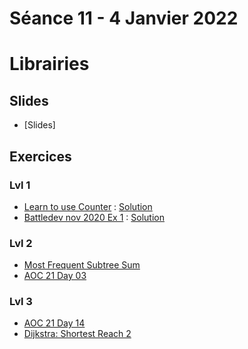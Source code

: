 # Séance 11 - 4 Janvier 2022
# Librairies
## Slides
  - [Slides]
## Exercices
### Lvl 1
 - [Learn to use Counter](https://www.hackerrank.com/challenges/collections-counter/problem) : [Solution](counter.py)
 - [Battledev nov 2020 Ex 1](https://www.isograd-testingservices.com/FR/solutions-challenges-de-code?cts_id=70) : [Solution](bd-11-2020-Ex1.py)

### Lvl 2

 - [Most Frequent Subtree Sum](https://leetcode.com/problems/most-frequent-subtree-sum/)
 - [AOC 21 Day 03](https://adventofcode.com/2021/day/03)

### Lvl 3

 - [AOC 21 Day 14](https://adventofcode.com/2021/day/14)
 - [Dijkstra: Shortest Reach 2](https://www.hackerrank.com/challenges/dijkstrashortreach/problem)

